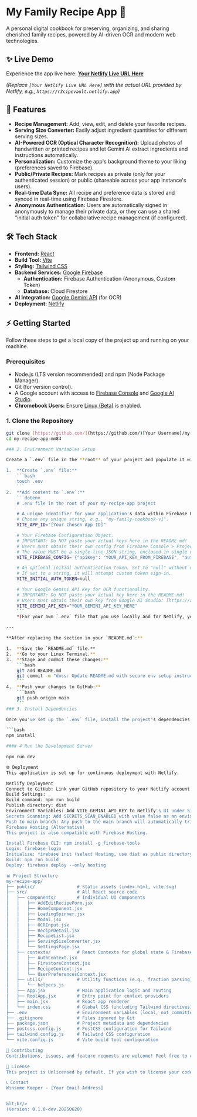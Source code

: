 # My Family Recipe App 🍲

A personal digital cookbook for preserving, organizing, and sharing cherished family recipes, powered by AI-driven OCR and modern web technologies.

## ✨ Live Demo

Experience the app live here: **[Your Netlify Live URL Here](https://[your-site-name].netlify.app/)**

*(Replace `[Your Netlify Live URL Here]` with the actual URL provided by Netlify, e.g., `https://r3cipevault.netlify.app`)*

## 🚀 Features

* **Recipe Management:** Add, view, edit, and delete your favorite recipes.
* **Serving Size Converter:** Easily adjust ingredient quantities for different serving sizes.
* **AI-Powered OCR (Optical Character Recognition):** Upload photos of handwritten or printed recipes and let Gemini AI extract ingredients and instructions automatically.
* **Personalization:** Customize the app's background theme to your liking (preferences saved to Firebase).
* **Public/Private Recipes:** Mark recipes as private (only for your authenticated session) or public (shareable across your app instance's users).
* **Real-time Data Sync:** All recipe and preference data is stored and synced in real-time using Firebase Firestore.
* **Anonymous Authentication:** Users are automatically signed in anonymously to manage their private data, or they can use a shared "initial auth token" for collaborative recipe management (if configured).

## 🛠️ Tech Stack

* **Frontend:** [React](https://react.dev/)
* **Build Tool:** [Vite](https://vitejs.dev/)
* **Styling:** [Tailwind CSS](https://tailwindcss.com/)
* **Backend Services:** [Google Firebase](https://firebase.google.com/)
    * **Authentication:** Firebase Authentication (Anonymous, Custom Token)
    * **Database:** Cloud Firestore
* **AI Integration:** [Google Gemini API](https://ai.google.dev/models/gemini) (for OCR)
* **Deployment:** [Netlify](https://www.netlify.com/)

## ⚡ Getting Started

Follow these steps to get a local copy of the project up and running on your machine.

### Prerequisites

* Node.js (LTS version recommended) and npm (Node Package Manager).
* Git (for version control).
* A Google account with access to [Firebase Console](https://console.firebase.google.com/) and [Google AI Studio](https://aistudio.google.com/app/apikey).
* **Chromebook Users:** Ensure [Linux (Beta)](https://support.google.com/chromebook/answer/9145439) is enabled.

### 1. Clone the Repository

```bash
git clone [https://github.com/](https://github.com/)[Your Username]/my-recipe-app-mm84.git
cd my-recipe-app-mm84

### 2. Environment Variables Setup

Create a `.env` file in the **root** of your project and populate it with your application's API keys and configuration. This file is ignored by Git for security.

1.  **Create `.env` file:**
    ```bash
    touch .env
    ```
2.  **Add content to `.env`:**
    ```dotenv
    # .env file in the root of your my-recipe-app project

    # A unique identifier for your application's data within Firebase Firestore.
    # Choose any unique string, e.g., "my-family-cookbook-v1".
    VITE_APP_ID="[Your Chosen App ID]"

    # Your Firebase Configuration Object.
    # IMPORTANT: Do NOT paste your actual keys here in the README.md!
    # Users must obtain their own config from Firebase Console > Project settings > Your apps > Web app > Config.
    # The value MUST be a single-line JSON string, enclosed in single quotes.
    VITE_FIREBASE_CONFIG='{"apiKey": "YOUR_API_KEY_FROM_FIREBASE", "authDomain": "YOUR_AUTH_DOMAIN", "projectId": "YOUR_PROJECT_ID", "storageBucket": "YOUR_STORAGE_BUCKET", "messagingSenderId": "YOUR_MESSAGING_SENDER_ID", "appId": "YOUR_WEB_APP_ID", "measurementId": "YOUR_MEASUREMENT_ID"}'

    # An optional initial authentication token. Set to "null" without quotes if not used.
    # If set to a string, it will attempt custom token sign-in.
    VITE_INITIAL_AUTH_TOKEN=null

    # Your Google Gemini API Key for OCR functionality.
    # IMPORTANT: Do NOT paste your actual key here in the README.md!
    # Users must obtain their own key from Google AI Studio: [https://aistudio.google.com/app/apikey](https://aistudio.google.com/app/apikey)
    VITE_GEMINI_API_KEY="YOUR_GEMINI_API_KEY_HERE"
    ```
    *(For your own `.env` file that you use locally and for Netlify, you *will* use your actual keys. But in this `README.md` file, you provide placeholders and instructions for others.)*

---

**After replacing the section in your `README.md`:**

1.  **Save the `README.md` file.**
2.  **Go to your Linux Terminal.**
3.  **Stage and commit these changes:**
    ```bash
    git add README.md
    git commit -m "docs: Update README.md with secure env setup instructions"
    ```
4.  **Push your changes to GitHub:**
    ```bash
    git push origin main
    ```
### 3. Install Dependencies

Once you've set up the `.env` file, install the project's dependencies:

```bash
npm install

#### 4 Run the Development Server

npm run dev

🌐 Deployment
This application is set up for continuous deployment with Netlify.

Netlify Deployment
Connect to GitHub: Link your GitHub repository to your Netlify account.
Build Settings:
Build command: npm run build
Publish directory: dist
Environment Variables: Add VITE_GEMINI_API_KEY to Netlify's UI under Site settings > Build & deploy > Environment.
Secrets Scanning: Add SECRETS_SCAN_ENABLED with value false as an environment variable in Netlify to bypass secrets scanning for client-side API keys.
Push to main branch: Any push to the main branch will automatically trigger a new deployment.
Firebase Hosting (Alternative)
This project is also compatible with Firebase Hosting.

Install Firebase CLI: npm install -g firebase-tools
Login: firebase login
Initialize: firebase init (select Hosting, use dist as public directory, configure as SPA).
Build: npm run build
Deploy: firebase deploy --only hosting

📊 Project Structure
my-recipe-app/
├── public/                # Static assets (index.html, vite.svg)
├── src/                   # All React source code
│   ├── components/        # Individual UI components
│   │   ├── AddEditRecipeForm.jsx
│   │   ├── HomeComponent.jsx
│   │   ├── LoadingSpinner.jsx
│   │   ├── Modal.jsx
│   │   ├── OCRInput.jsx
│   │   ├── RecipeDetail.jsx
│   │   ├── RecipeList.jsx
│   │   ├── ServingSizeConverter.jsx
│   │   └── SettingsPage.jsx
│   ├── contexts/          # React Contexts for global state & Firebase integration
│   │   ├── AuthContext.jsx
│   │   ├── FirestoreContext.jsx
│   │   ├── RecipeContext.jsx
│   │   └── UserPreferencesContext.jsx
│   ├── utils/             # Utility functions (e.g., fraction parsing)
│   │   └── helpers.js
│   ├── App.jsx            # Main application logic and routing
│   ├── RootApp.jsx        # Entry point for context providers
│   ├── main.jsx           # React app renderer
│   └── index.css          # Global CSS (including Tailwind directives)
├── .env                   # Environment variables (local, not committed to Git)
├── .gitignore             # Files ignored by Git
├── package.json           # Project metadata and dependencies
├── postcss.config.js      # PostCSS configuration for Tailwind
├── tailwind.config.js     # Tailwind CSS configuration
└── vite.config.js         # Vite build tool configuration

🤝 Contributing
Contributions, issues, and feature requests are welcome! Feel free to check the [issues page](https://github.com/[Your GitHub Username]/my-recipe-app-mm84/issues).

📄 License
This project is Unlicensed by default. If you wish to license your code, you can add a LICENSE file to the root of your project. The MIT License is a common and permissive choice.

📞 Contact
Winsome Keeper - [Your Email Address]


&lt;br/>
(Version: 0.1.0-dev.20250620)